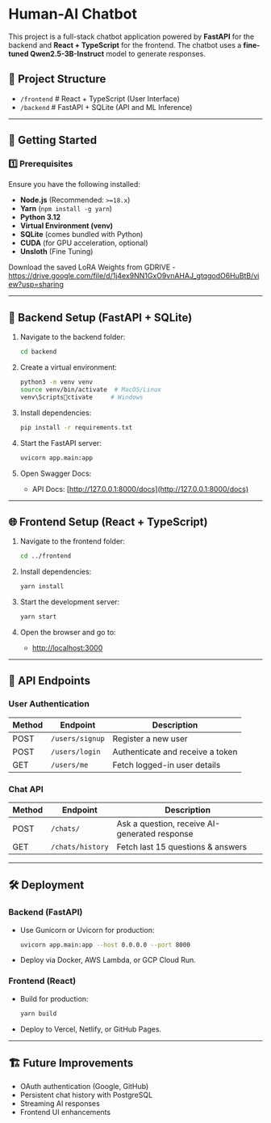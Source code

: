 
# Human-AI Chatbot

This project is a full-stack chatbot application powered by **FastAPI** for the backend and **React + TypeScript** for the frontend. The chatbot uses a **fine-tuned Qwen2.5-3B-Instruct** model to generate responses.

## 📂 Project Structure

- `/frontend`   # React + TypeScript (User Interface)
- `/backend`    # FastAPI + SQLite (API and ML Inference)

---

## 🚀 Getting Started

### 1️⃣ Prerequisites

Ensure you have the following installed:

- **Node.js** (Recommended: `>=18.x`)
- **Yarn** (`npm install -g yarn`)
- **Python 3.12**
- **Virtual Environment (venv)**
- **SQLite** (comes bundled with Python)
- **CUDA** (for GPU acceleration, optional)
- **Unsloth** (Fine Tuning)

Download the saved LoRA Weights from GDRIVE -
https://drive.google.com/file/d/1j4ex9NN1GxO9vnAHAJ_gtqgodO6HuBtB/view?usp=sharing


---

## 🔧 Backend Setup (FastAPI + SQLite)

1. Navigate to the backend folder:

   ```bash
   cd backend
   ```

2. Create a virtual environment:

   ```bash
   python3 -m venv venv
   source venv/bin/activate  # MacOS/Linux
   venv\Scriptsctivate     # Windows
   ```

3. Install dependencies:

   ```bash
   pip install -r requirements.txt
   ```

5. Start the FastAPI server:

   ```bash
   uvicorn app.main:app
   ```

6. Open Swagger Docs:
   - API Docs: [http://127.0.0.1:8000/docs](http://127.0.0.1:8000/docs)

---

## 🌐 Frontend Setup (React + TypeScript)

1. Navigate to the frontend folder:

   ```bash
   cd ../frontend
   ```

2. Install dependencies:

   ```bash
   yarn install
   ```

3. Start the development server:

   ```bash
   yarn start
   ```

4. Open the browser and go to:
   - [http://localhost:3000](http://localhost:3000)

---

## 📡 API Endpoints

### User Authentication

| Method | Endpoint        | Description                          |
|--------|-----------------|--------------------------------------|
| POST   | `/users/signup` | Register a new user                 |
| POST   | `/users/login`  | Authenticate and receive a token    |
| GET    | `/users/me`     | Fetch logged-in user details        |

### Chat API

| Method | Endpoint           | Description                            |
|--------|--------------------|----------------------------------------|
| POST   | `/chats/`          | Ask a question, receive AI-generated response |
| GET    | `/chats/history`   | Fetch last 15 questions & answers     |

---

## 🛠 Deployment

### Backend (FastAPI)

- Use Gunicorn or Uvicorn for production:

   ```bash
   uvicorn app.main:app --host 0.0.0.0 --port 8000
   ```

- Deploy via Docker, AWS Lambda, or GCP Cloud Run.

### Frontend (React)

- Build for production:

   ```bash
   yarn build
   ```

- Deploy to Vercel, Netlify, or GitHub Pages.

---

## 🏗 Future Improvements

- OAuth authentication (Google, GitHub)
- Persistent chat history with PostgreSQL
- Streaming AI responses
- Frontend UI enhancements
